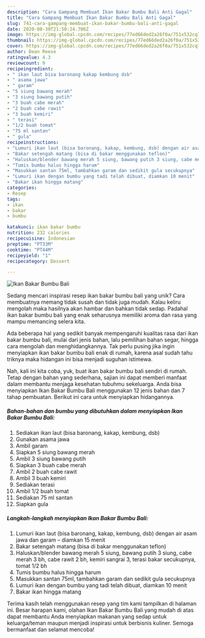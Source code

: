 ```yaml
---
description: "Cara Gampang Membuat Ikan Bakar Bumbu Bali Anti Gagal"
title: "Cara Gampang Membuat Ikan Bakar Bumbu Bali Anti Gagal"
slug: 741-cara-gampang-membuat-ikan-bakar-bumbu-bali-anti-gagal
date: 2020-08-30T21:50:24.706Z
image: https://img-global.cpcdn.com/recipes/77ed66ded2a26f0a/751x532cq70/ikan-bakar-bumbu-bali-foto-resep-utama.jpg
thumbnail: https://img-global.cpcdn.com/recipes/77ed66ded2a26f0a/751x532cq70/ikan-bakar-bumbu-bali-foto-resep-utama.jpg
cover: https://img-global.cpcdn.com/recipes/77ed66ded2a26f0a/751x532cq70/ikan-bakar-bumbu-bali-foto-resep-utama.jpg
author: Dean Reese
ratingvalue: 4.3
reviewcount: 9
recipeingredient:
- " ikan laut bisa baronang kakap kembung dsb"
- " asama jawa"
- " garam"
- "5 siung bawang merah"
- "3 siung bawang putih"
- "3 buah cabe merah"
- "2 buah cabe rawit"
- "3 buah kemiri"
- " terasi"
- "1/2 buah tomat"
- "75 ml santan"
- " gula"
recipeinstructions:
- "Lumuri ikan laut (bisa baronang, kakap, kembung, dsb) dengan air asam jawa dan garam – diamkan 15 menit"
- "Bakar setengah matang (bisa di bakar menggunakan teflon)"
- "Haluskan/blender bawang merah 5 siung, bawang putih 3 siung, cabe merah 3 bh, cabe rawit 2 bh, kemiri sangrai 3, terasi bakar secukupnya, tomat 1/2 bh"
- "Tumis bumbu halus hingga harum"
- "Masukkan santan 75ml, tambahkan garam dan sedikit gula secukupnya"
- "Lumuri ikan dengan bumbu yang tadi telah dibuat, diamkan 10 menit"
- "Bakar ikan hingga matang"
categories:
- Resep
tags:
- ikan
- bakar
- bumbu

katakunci: ikan bakar bumbu 
nutrition: 232 calories
recipecuisine: Indonesian
preptime: "PT33M"
cooktime: "PT44M"
recipeyield: "1"
recipecategory: Dessert

---
```



![Ikan Bakar Bumbu Bali](https://img-global.cpcdn.com/recipes/77ed66ded2a26f0a/751x532cq70/ikan-bakar-bumbu-bali-foto-resep-utama.jpg)

Sedang mencari inspirasi resep ikan bakar bumbu bali yang unik? Cara membuatnya memang tidak susah dan tidak juga mudah. Kalau keliru mengolah maka hasilnya akan hambar dan bahkan tidak sedap. Padahal ikan bakar bumbu bali yang enak seharusnya memiliki aroma dan rasa yang mampu memancing selera kita.

Ada beberapa hal yang sedikit banyak mempengaruhi kualitas rasa dari ikan bakar bumbu bali, mulai dari jenis bahan, lalu pemilihan bahan segar, hingga cara mengolah dan menghidangkannya. Tak perlu pusing jika ingin menyiapkan ikan bakar bumbu bali enak di rumah, karena asal sudah tahu triknya maka hidangan ini bisa menjadi suguhan istimewa.




Nah, kali ini kita coba, yuk, buat ikan bakar bumbu bali sendiri di rumah. Tetap dengan bahan yang sederhana, sajian ini dapat memberi manfaat dalam membantu menjaga kesehatan tubuhmu sekeluarga. Anda bisa menyiapkan Ikan Bakar Bumbu Bali menggunakan 12 jenis bahan dan 7 tahap pembuatan. Berikut ini cara untuk menyiapkan hidangannya.

<!--inarticleads1-->

##### Bahan-bahan dan bumbu yang dibutuhkan dalam menyiapkan Ikan Bakar Bumbu Bali:

1. Sediakan  ikan laut (bisa baronang, kakap, kembung, dsb)
1. Gunakan  asama jawa
1. Ambil  garam
1. Siapkan 5 siung bawang merah
1. Ambil 3 siung bawang putih
1. Siapkan 3 buah cabe merah
1. Ambil 2 buah cabe rawit
1. Ambil 3 buah kemiri
1. Sediakan  terasi
1. Ambil 1/2 buah tomat
1. Sediakan 75 ml santan
1. Siapkan  gula




<!--inarticleads2-->

##### Langkah-langkah menyiapkan Ikan Bakar Bumbu Bali:

1. Lumuri ikan laut (bisa baronang, kakap, kembung, dsb) dengan air asam jawa dan garam – diamkan 15 menit
1. Bakar setengah matang (bisa di bakar menggunakan teflon)
1. Haluskan/blender bawang merah 5 siung, bawang putih 3 siung, cabe merah 3 bh, cabe rawit 2 bh, kemiri sangrai 3, terasi bakar secukupnya, tomat 1/2 bh
1. Tumis bumbu halus hingga harum
1. Masukkan santan 75ml, tambahkan garam dan sedikit gula secukupnya
1. Lumuri ikan dengan bumbu yang tadi telah dibuat, diamkan 10 menit
1. Bakar ikan hingga matang




Terima kasih telah menggunakan resep yang tim kami tampilkan di halaman ini. Besar harapan kami, olahan Ikan Bakar Bumbu Bali yang mudah di atas dapat membantu Anda menyiapkan makanan yang sedap untuk keluarga/teman maupun menjadi inspirasi untuk berbisnis kuliner. Semoga bermanfaat dan selamat mencoba!
